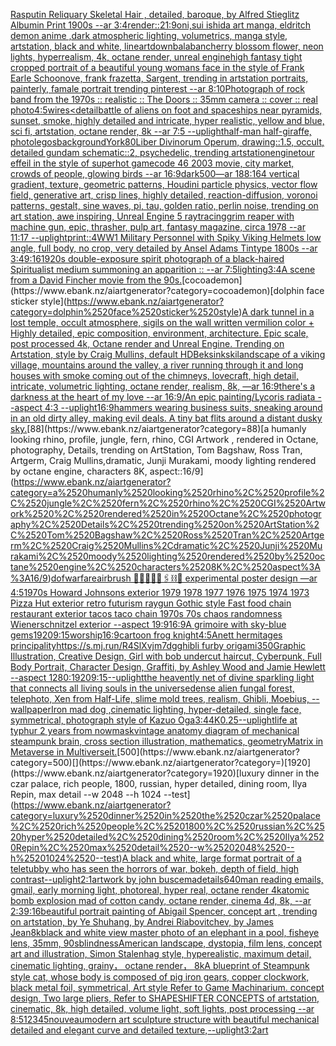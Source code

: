 [Rasputin Reliquary Skeletal Hair , detailed, baroque,  by Alfred Stieglitz Albumin Print 1900s --ar 3:4](https://www.ebank.nz/aiartgenerator?category=Rasputin%2520Reliquary%2520Skeletal%2520Hair%2520%2C%2520detailed%2C%2520baroque%2C%2520%2520by%2520Alfred%2520Stieglitz%2520Albumin%2520Print%25201900s%2520--ar%25203%3A4)[render::](https://www.ebank.nz/aiartgenerator?category=render%3A%3A)[21:9](https://www.ebank.nz/aiartgenerator?category=21%3A9)[oni,sui ishida art manga, eldritch demon anime ,dark atmospheric lighting, volumetrics, manga style, artstation, black and white, lineart](https://www.ebank.nz/aiartgenerator?category=oni%2Csui%2520ishida%2520art%2520manga%2C%2520eldritch%2520demon%2520anime%2520%2Cdark%2520atmospheric%2520lighting%2C%2520volumetrics%2C%2520manga%2520style%2C%2520artstation%2C%2520black%2520and%2520white%2C%2520lineart)[down](https://www.ebank.nz/aiartgenerator?category=down)[balaban](https://www.ebank.nz/aiartgenerator?category=balaban)[cherry blossom flower, neon lights, hyperrealism, 4k, octane render, unreal engine](https://www.ebank.nz/aiartgenerator?category=cherry%2520blossom%2520flower%2C%2520neon%2520lights%2C%2520hyperrealism%2C%25204k%2C%2520octane%2520render%2C%2520unreal%2520engine)[high fantasy tight cropped portrait of a beautiful young womans face in the style of Frank Earle Schoonove, frank frazetta, Sargent, trending in artstation portraits, painterly, famale portrait trending pinterest --ar 8:10](https://www.ebank.nz/aiartgenerator?category=high%2520fantasy%2520tight%2520cropped%2520portrait%2520of%2520a%2520beautiful%2520young%2520womans%2520face%2520in%2520the%2520style%2520of%2520Frank%2520Earle%2520Schoonove%2C%2520frank%2520frazetta%2C%2520Sargent%2C%2520trending%2520in%2520artstation%2520portraits%2C%2520painterly%2C%2520famale%2520portrait%2520trending%2520pinterest%2520--ar%25208%3A10)[Photograph of rock band from the 1970s :: realistic :: The Doors :: 35mm camera :: cover :: real photo](https://www.ebank.nz/aiartgenerator?category=Photograph%2520of%2520rock%2520band%2520from%2520the%25201970s%2520%3A%3A%2520realistic%2520%3A%3A%2520The%2520Doors%2520%3A%3A%252035mm%2520camera%2520%3A%3A%2520cover%2520%3A%3A%2520real%2520photo)[4:5](https://www.ebank.nz/aiartgenerator?category=4%3A5)[wires](https://www.ebank.nz/aiartgenerator?category=wires)[<detail](https://www.ebank.nz/aiartgenerator?category=%3Cdetail)[battle of aliens on foot and spaceships near pyramids, sunset, smoke, highly detailed and intricate, hyper realistic, yellow and blue, sci fi, artstation, octane render, 8k --ar 7:5 --uplight](https://www.ebank.nz/aiartgenerator?category=battle%2520of%2520aliens%2520on%2520foot%2520and%2520spaceships%2520near%2520pyramids%2C%2520sunset%2C%2520smoke%2C%2520highly%2520detailed%2520and%2520intricate%2C%2520hyper%2520realistic%2C%2520yellow%2520and%2520blue%2C%2520sci%2520fi%2C%2520artstation%2C%2520octane%2520render%2C%25208k%2520--ar%25207%3A5%2520--uplight)[half-man half-giraffe, photo](https://www.ebank.nz/aiartgenerator?category=half-man%2520half-giraffe%2C%2520photo)[legos](https://www.ebank.nz/aiartgenerator?category=legos)[background](https://www.ebank.nz/aiartgenerator?category=background)[York](https://www.ebank.nz/aiartgenerator?category=York)[80](https://www.ebank.nz/aiartgenerator?category=80)[Liber Divinorum Operum, drawing::1.5, occult, detailed gundam schematic::2, psychedelic, trending artstation](https://www.ebank.nz/aiartgenerator?category=Liber%2520Divinorum%2520Operum%2C%2520drawing%3A%3A1.5%2C%2520occult%2C%2520detailed%2520gundam%2520schematic%3A%3A2%2C%2520psychedelic%2C%2520trending%2520artstation)[engine](https://www.ebank.nz/aiartgenerator?category=engine)[tour effeil in the style of superhot game](https://www.ebank.nz/aiartgenerator?category=tour%2520effeil%2520in%2520the%2520style%2520of%2520superhot%2520game)[code 46 2003 movie, city market, crowds of people, glowing birds --ar 16:9](https://www.ebank.nz/aiartgenerator?category=code%252046%25202003%2520movie%2C%2520city%2520market%2C%2520crowds%2520of%2520people%2C%2520glowing%2520birds%2520--ar%252016%3A9)[dark](https://www.ebank.nz/aiartgenerator?category=dark)[500](https://www.ebank.nz/aiartgenerator?category=500)[—ar 188:164 vertical gradient, texture, geometric patterns, Houdini particle physics, vector flow field, generative art, crisp lines, highly detailed, reaction-diffusion, voronoi patterns, gestalt, sine waves, pi, tau, golden ratio, perlin noise, trending on art station, awe inspiring, Unreal Engine 5 raytracing](https://www.ebank.nz/aiartgenerator?category=%E2%80%94ar%2520188%3A164%2520vertical%2520gradient%2C%2520texture%2C%2520geometric%2520patterns%2C%2520Houdini%2520particle%2520physics%2C%2520vector%2520flow%2520field%2C%2520generative%2520art%2C%2520crisp%2520lines%2C%2520highly%2520detailed%2C%2520reaction-diffusion%2C%2520voronoi%2520patterns%2C%2520gestalt%2C%2520sine%2520waves%2C%2520pi%2C%2520tau%2C%2520golden%2520ratio%2C%2520perlin%2520noise%2C%2520trending%2520on%2520art%2520station%2C%2520awe%2520inspiring%2C%2520Unreal%2520Engine%25205%2520raytracing)[grim reaper with machine gun, epic, thrasher, pulp art, fantasy magazine, circa 1978 --ar 11:17 --uplight](https://www.ebank.nz/aiartgenerator?category=grim%2520reaper%2520with%2520machine%2520gun%2C%2520epic%2C%2520thrasher%2C%2520pulp%2520art%2C%2520fantasy%2520magazine%2C%2520circa%25201978%2520--ar%252011%3A17%2520--uplight)[print::4](https://www.ebank.nz/aiartgenerator?category=print%3A%3A4)[WW1 Military Personnel with Spiky Viking Helmets low angle, full body, no crop, very detailed by Ansel Adams Tintype 1800s --ar 3:4](https://www.ebank.nz/aiartgenerator?category=WW1%2520Military%2520Personnel%2520with%2520Spiky%2520Viking%2520Helmets%2520low%2520angle%2C%2520full%2520body%2C%2520no%2520crop%2C%2520very%2520detailed%2520by%2520Ansel%2520Adams%2520Tintype%25201800s%2520--ar%25203%3A4)[9:16](https://www.ebank.nz/aiartgenerator?category=9%3A16)[1920s double-exposure spirit photograph of a black-haired Spiritualist medium summoning an apparition :: --ar 7:5](https://www.ebank.nz/aiartgenerator?category=1920s%2520double-exposure%2520spirit%2520photograph%2520of%2520a%2520black-haired%2520Spiritualist%2520medium%2520summoning%2520an%2520apparition%2520%3A%3A%2520--ar%25207%3A5)[lighting](https://www.ebank.nz/aiartgenerator?category=lighting)[3:4](https://www.ebank.nz/aiartgenerator?category=3%3A4)[A scene from a David Fincher movie from the 90s.](https://www.ebank.nz/aiartgenerator?category=A%2520scene%2520from%2520a%2520David%2520Fincher%2520movie%2520from%2520the%252090s.)[cocoademon](https://www.ebank.nz/aiartgenerator?category=cocoademon)[dolphin face sticker style](https://www.ebank.nz/aiartgenerator?category=dolphin%2520face%2520sticker%2520style)[A dark tunnel in a lost temple, occult atmosphere, sigils on the wall written vermilion color + Highly detailed, epic composition, environment, architecture. Epic scale, post processed 4k, Octane render and Unreal Engine. Trending on Artstation, style by Craig Mullins, default HD](https://www.ebank.nz/aiartgenerator?category=A%2520dark%2520tunnel%2520in%2520a%2520lost%2520temple%2C%2520occult%2520atmosphere%2C%2520sigils%2520on%2520the%2520wall%2520written%2520vermilion%2520color%2520%2B%2520Highly%2520detailed%2C%2520epic%2520composition%2C%2520environment%2C%2520architecture.%2520Epic%2520scale%2C%2520post%2520processed%25204k%2C%2520Octane%2520render%2520and%2520Unreal%2520Engine.%2520Trending%2520on%2520Artstation%2C%2520style%2520by%2520Craig%2520Mullins%2C%2520default%2520HD)[Beksinkski](https://www.ebank.nz/aiartgenerator?category=Beksinkski)[landscape of a viking village, mountains around the valley, a river running through it and long houses with smoke coming out of the chimneys, lovecraft, high detail, intricate, volumetric lighting, octane render, realism, 8k, —ar 16:9](https://www.ebank.nz/aiartgenerator?category=landscape%2520of%2520a%2520viking%2520village%2C%2520mountains%2520around%2520the%2520valley%2C%2520a%2520river%2520running%2520through%2520it%2520and%2520long%2520houses%2520with%2520smoke%2520coming%2520out%2520of%2520the%2520chimneys%2C%2520lovecraft%2C%2520high%2520detail%2C%2520intricate%2C%2520volumetric%2520lighting%2C%2520octane%2520render%2C%2520realism%2C%25208k%2C%2520%E2%80%94ar%252016%3A9)[there's a darkness at the heart of my love --ar 16:9](https://www.ebank.nz/aiartgenerator?category=there%27s%2520a%2520darkness%2520at%2520the%2520heart%2520of%2520my%2520love%2520--ar%252016%3A9)[/An epic painting/Lycoris radiata    --aspect 4:3 --uplight](https://www.ebank.nz/aiartgenerator?category=/An%2520epic%2520painting/Lycoris%2520radiata%2520%2520%2520%2520--aspect%25204%3A3%2520--uplight)[16:9](https://www.ebank.nz/aiartgenerator?category=16%3A9)[hammers wearing business suits, sneaking around in an old dirty alley, making evil deals. A tiny bat flits around a distant dusky sky.](https://www.ebank.nz/aiartgenerator?category=hammers%2520wearing%2520business%2520suits%2C%2520sneaking%2520around%2520in%2520an%2520old%2520dirty%2520alley%2C%2520making%2520evil%2520deals.%2520A%2520tiny%2520bat%2520flits%2520around%2520a%2520distant%2520dusky%2520sky.)[88](https://www.ebank.nz/aiartgenerator?category=88)[a humanly looking rhino, profile, jungle, fern, rhino, CGI Artwork , rendered in Octane, photography, Details, trending on ArtStation, Tom Bagshaw, Ross Tran, Artgerm, Craig Mullins,dramatic, Junji Murakami, moody lighting rendered by octane engine, characters 8K, aspect::16/9](https://www.ebank.nz/aiartgenerator?category=a%2520humanly%2520looking%2520rhino%2C%2520profile%2C%2520jungle%2C%2520fern%2C%2520rhino%2C%2520CGI%2520Artwork%2520%2C%2520rendered%2520in%2520Octane%2C%2520photography%2C%2520Details%2C%2520trending%2520on%2520ArtStation%2C%2520Tom%2520Bagshaw%2C%2520Ross%2520Tran%2C%2520Artgerm%2C%2520Craig%2520Mullins%2Cdramatic%2C%2520Junji%2520Murakami%2C%2520moody%2520lighting%2520rendered%2520by%2520octane%2520engine%2C%2520characters%25208K%2C%2520aspect%3A%3A16/9)[dof](https://www.ebank.nz/aiartgenerator?category=dof)[warfare](https://www.ebank.nz/aiartgenerator?category=warfare)[airbrush 💊🪬💉🧼🎀🖇⛓🔩 experimental poster design —ar 4:5](https://www.ebank.nz/aiartgenerator?category=airbrush%2520%F0%9F%92%8A%F0%9F%AA%AC%F0%9F%92%89%F0%9F%A7%BC%F0%9F%8E%80%F0%9F%96%87%E2%9B%93%F0%9F%94%A9%2520experimental%2520poster%2520design%2520%E2%80%94ar%25204%3A5)[1970s Howard Johnsons exterior 1979 1978 1977 1976 1975 1974 1973 Pizza Hut exterior retro futurism raygun Gothic style Fast food chain restaurant exterior tacos taco chain 1970s 70s chaos randomness Wienerschnitzel exterior --aspect 19:9](https://www.ebank.nz/aiartgenerator?category=1970s%2520Howard%2520Johnsons%2520exterior%25201979%25201978%25201977%25201976%25201975%25201974%25201973%2520Pizza%2520Hut%2520exterior%2520retro%2520futurism%2520raygun%2520Gothic%2520style%2520Fast%2520food%2520chain%2520restaurant%2520exterior%2520tacos%2520taco%2520chain%25201970s%252070s%2520chaos%2520randomness%2520Wienerschnitzel%2520exterior%2520--aspect%252019%3A9)[16:9](https://www.ebank.nz/aiartgenerator?category=16%3A9)[A grimoire with sky-blue gems](https://www.ebank.nz/aiartgenerator?category=A%2520grimoire%2520with%2520sky-blue%2520gems)[1920](https://www.ebank.nz/aiartgenerator?category=1920)[9:15](https://www.ebank.nz/aiartgenerator?category=9%3A15)[worship](https://www.ebank.nz/aiartgenerator?category=worship)[16:9](https://www.ebank.nz/aiartgenerator?category=16%3A9)[cartoon frog knight](https://www.ebank.nz/aiartgenerator?category=cartoon%2520frog%2520knight)[4:5](https://www.ebank.nz/aiartgenerator?category=4%3A5)[Anett hermitages principality](https://www.ebank.nz/aiartgenerator?category=Anett%2520hermitages%2520principality)[<https://s.mj.run/R4SlXvjm7dg>](https://www.ebank.nz/aiartgenerator?category=%3Chttps%3A//s.mj.run/R4SlXvjm7dg%3E)[ghibli furby origami](https://www.ebank.nz/aiartgenerator?category=ghibli%2520furby%2520origami)[350](https://www.ebank.nz/aiartgenerator?category=350)[Graphic Illustration, Creative Design, Girl with bob undercut haircut, Cyberpunk, Full Body Portrait, Character Design, Graffiti, by Ashley Wood and Jamie Hewlett --aspect 1280:1920](https://www.ebank.nz/aiartgenerator?category=Graphic%2520Illustration%2C%2520Creative%2520Design%2C%2520Girl%2520with%2520bob%2520undercut%2520haircut%2C%2520Cyberpunk%2C%2520Full%2520Body%2520Portrait%2C%2520Character%2520Design%2C%2520Graffiti%2C%2520by%2520Ashley%2520Wood%2520and%2520Jamie%2520Hewlett%2520--aspect%25201280%3A1920)[9:15](https://www.ebank.nz/aiartgenerator?category=9%3A15)[--uplight](https://www.ebank.nz/aiartgenerator?category=--uplight)[the heavently net of divine sparkling light that connects all living souls in the universe](https://www.ebank.nz/aiartgenerator?category=the%2520heavently%2520net%2520of%2520divine%2520sparkling%2520light%2520that%2520connects%2520all%2520living%2520souls%2520in%2520the%2520universe)[dense alien fungal forest, telephoto, Xen from Half-Life, slime mold trees, realism, Ghibli, Moebius, --wallpaper](https://www.ebank.nz/aiartgenerator?category=dense%2520alien%2520fungal%2520forest%2C%2520telephoto%2C%2520Xen%2520from%2520Half-Life%2C%2520slime%2520mold%2520trees%2C%2520realism%2C%2520Ghibli%2C%2520Moebius%2C%2520--wallpaper)[Iron mad dog ,cinematic lighting, hyper-detailed, single face, symmetrical, photograph style of Kazuo Oga](https://www.ebank.nz/aiartgenerator?category=Iron%2520mad%2520dog%2520%2Ccinematic%2520lighting%2C%2520hyper-detailed%2C%2520single%2520face%2C%2520symmetrical%2C%2520photograph%2520style%2520of%2520Kazuo%2520Oga)[3:4](https://www.ebank.nz/aiartgenerator?category=3%3A4)[4K](https://www.ebank.nz/aiartgenerator?category=4K)[0.25](https://www.ebank.nz/aiartgenerator?category=0.25)[--uplight](https://www.ebank.nz/aiartgenerator?category=--uplight)[life at typhur 2 years from now](https://www.ebank.nz/aiartgenerator?category=life%2520at%2520typhur%25202%2520years%2520from%2520now)[mask](https://www.ebank.nz/aiartgenerator?category=mask)[vintage anatomy diagram of mechanical steampunk brain, cross section illustration, mathematics, geometry](https://www.ebank.nz/aiartgenerator?category=vintage%2520anatomy%2520diagram%2520of%2520mechanical%2520steampunk%2520brain%2C%2520cross%2520section%2520illustration%2C%2520mathematics%2C%2520geometry)[Matrix in Metaverse in Multiverse](https://www.ebank.nz/aiartgenerator?category=Matrix%2520in%2520Metaverse%2520in%2520Multiverse)[it.](https://www.ebank.nz/aiartgenerator?category=it.)[500](https://www.ebank.nz/aiartgenerator?category=500)[](https://www.ebank.nz/aiartgenerator?category=)[1920](https://www.ebank.nz/aiartgenerator?category=1920)[luxury dinner in the czar palace, rich people, 1800, russian, hyper detailed, dining room, Ilya Repin, max detail --w 2048 --h 1024 --test](https://www.ebank.nz/aiartgenerator?category=luxury%2520dinner%2520in%2520the%2520czar%2520palace%2C%2520rich%2520people%2C%25201800%2C%2520russian%2C%2520hyper%2520detailed%2C%2520dining%2520room%2C%2520Ilya%2520Repin%2C%2520max%2520detail%2520--w%25202048%2520--h%25201024%2520--test)[A black and white, large format portrait of a teletubby who has seen the horrors of war, bokeh, depth of field, high contrast](https://www.ebank.nz/aiartgenerator?category=A%2520black%2520and%2520white%2C%2520large%2520format%2520portrait%2520of%2520a%2520teletubby%2520who%2520has%2520seen%2520the%2520horrors%2520of%2520war%2C%2520bokeh%2C%2520depth%2520of%2520field%2C%2520high%2520contrast)[--uplight](https://www.ebank.nz/aiartgenerator?category=--uplight)[2:1](https://www.ebank.nz/aiartgenerator?category=2%3A1)[artwork by john buscema](https://www.ebank.nz/aiartgenerator?category=artwork%2520by%2520john%2520buscema)[details](https://www.ebank.nz/aiartgenerator?category=details)[640](https://www.ebank.nz/aiartgenerator?category=640)[man reading emails, gmail, early morning light, photoreal, hyper real, octane render 4k](https://www.ebank.nz/aiartgenerator?category=man%2520reading%2520emails%2C%2520gmail%2C%2520early%2520morning%2520light%2C%2520photoreal%2C%2520hyper%2520real%2C%2520octane%2520render%25204k)[atomic bomb explosion mad of cotton candy, octane render, cinema 4d, 8k, --ar 2:3](https://www.ebank.nz/aiartgenerator?category=atomic%2520bomb%2520explosion%2520mad%2520of%2520cotton%2520candy%2C%2520octane%2520render%2C%2520cinema%25204d%2C%25208k%2C%2520--ar%25202%3A3)[9:16](https://www.ebank.nz/aiartgenerator?category=9%3A16)[beautiful portrait painting of Abigail Spencer, concept art , trending on artstation, by Ye Shuhang, by Andrei Riabovitchev, by James Jean](https://www.ebank.nz/aiartgenerator?category=beautiful%2520portrait%2520painting%2520of%2520Abigail%2520Spencer%2C%2520concept%2520art%2520%2C%2520trending%2520on%2520artstation%2C%2520by%2520Ye%2520Shuhang%2C%2520by%2520Andrei%2520Riabovitchev%2C%2520by%2520James%2520Jean)[8k](https://www.ebank.nz/aiartgenerator?category=8k)[black and white view master photo of an elephant in a pool, fisheye lens, 35mm, 90s](https://www.ebank.nz/aiartgenerator?category=black%2520and%2520white%2520view%2520master%2520photo%2520of%2520an%2520elephant%2520in%2520a%2520pool%2C%2520fisheye%2520lens%2C%252035mm%2C%252090s)[blindness](https://www.ebank.nz/aiartgenerator?category=blindness)[American landscape, dystopia, film lens, concept art and illustration, Simon Stalenhag style, hyperealistic, maximum detail, cinematic lighting, grainy， octane render， 8k](https://www.ebank.nz/aiartgenerator?category=American%2520landscape%2C%2520dystopia%2C%2520film%2520lens%2C%2520concept%2520art%2520and%2520illustration%2C%2520Simon%2520Stalenhag%2520style%2C%2520hyperealistic%2C%2520maximum%2520detail%2C%2520cinematic%2520lighting%2C%2520grainy%EF%BC%8C%2520octane%2520render%EF%BC%8C%25208k)[A blueprint of Steampunk style cat, whose body is composed of pig iron gears, copper clockwork, black metal foil, symmetrical, Art style Refer to Game Machinarium.  concept design, Two large pliers, Refer to SHAPESHIFTER CONCEPTS  of artstation, cinematic,  8k, high detailed,  volume light,  soft lights,  post processing    --ar 8:5](https://www.ebank.nz/aiartgenerator?category=A%2520blueprint%2520of%2520Steampunk%2520style%2520cat%2C%2520whose%2520body%2520is%2520composed%2520of%2520pig%2520iron%2520gears%2C%2520copper%2520clockwork%2C%2520black%2520metal%2520foil%2C%2520symmetrical%2C%2520Art%2520style%2520Refer%2520to%2520Game%2520Machinarium.%2520%2520concept%2520design%2C%2520Two%2520large%2520pliers%2C%2520Refer%2520to%2520SHAPESHIFTER%2520CONCEPTS%2520%2520of%2520artstation%2C%2520cinematic%2C%2520%25208k%2C%2520high%2520detailed%2C%2520%2520volume%2520light%2C%2520%2520soft%2520lights%2C%2520%2520post%2520processing%2520%2520%2520%2520--ar%25208%3A5)[12345](https://www.ebank.nz/aiartgenerator?category=12345)[nouveau](https://www.ebank.nz/aiartgenerator?category=nouveau)[modern art sculpture structure with beautiful mechanical detailed and elegant curve and detailed texture,](https://www.ebank.nz/aiartgenerator?category=modern%2520art%2520sculpture%2520structure%2520with%2520beautiful%2520mechanical%2520detailed%2520and%2520elegant%2520curve%2520and%2520detailed%2520texture%2C)[--uplight](https://www.ebank.nz/aiartgenerator?category=--uplight)[3:2](https://www.ebank.nz/aiartgenerator?category=3%3A2)[art](https://www.ebank.nz/aiartgenerator?category=art)